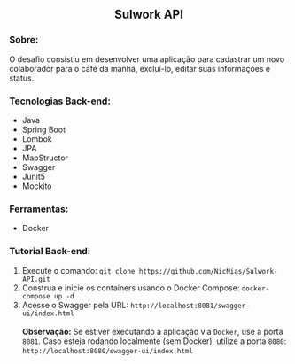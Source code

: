 <article>
  <h1 align='center'>Sulwork API</h1>

  <h3>Sobre:</h3>
  <p>O desafio consistiu em desenvolver uma aplicação para cadastrar um novo colaborador para o café da manhã, excluí-lo, editar suas informações e status.</p>

  <h3>Tecnologias Back-end:</h3>
  <ul>
    <li>Java</li>
    <li>Spring Boot</li>
    <li>Lombok</li>
    <li>JPA</li>
    <li>MapStructor</li>
    <li>Swagger</li>
    <li>Junit5</li>
    <li>Mockito</li>
  </ul>

  <h3>Ferramentas:</h3>
  <ul>
    <li>Docker</li>
  </ul>
  
  <h3>Tutorial Back-end:</h3>
  <ol>
    <li>
      Execute o comando:
      <code>git clone https://github.com/NicNias/Sulwork-API.git</code>
    </li>
    <li>
      Construa e inicie os containers usando o Docker Compose:
      <code>docker-compose up -d</code>
    </li>
    <li>
      Acesse o Swagger pela URL: <code>http://localhost:8081/swagger-ui/index.html</code>
      <br /> <br />
      <strong>Observação:</strong> Se estiver executando a aplicação via <code>Docker</code>, use a porta <code>8081</code>. 
      Caso esteja rodando localmente (sem Docker), utilize a porta <code>8080</code>: <code>http://localhost:8080/swagger-ui/index.html</code>
    </li>
  </ol>
</article>

